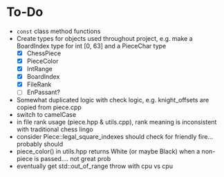 # To-Do

- `const` class method functions
- Create types for objects used throughout project, e.g. make a BoardIndex type for int [0, 63] and a PieceChar type
  - [x] ChessPiece
  - [x] PieceColor
  - [x] IntRange
  - [x] BoardIndex
  - [x] FileRank
  - [ ] EnPassant?
- Somewhat duplicated logic with check logic, e.g. knight_offsets are copied from piece.cpp
- switch to camelCase
- in file rank usage (piece.hpp & utils.cpp), rank meaning is inconsistent with traditional chess lingo
- consider Piece::legal_square_indexes should check for friendly fire... probably should
- piece_color() in utils.hpp returns White (or maybe Black) when a non-piece is passed.... not great prob
- eventually get std::out_of_range throw with cpu vs cpu
